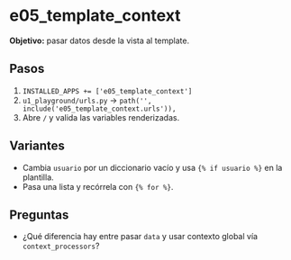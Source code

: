 # e05_template_context
**Objetivo:** pasar datos desde la vista al template.

## Pasos
1) `INSTALLED_APPS += ['e05_template_context']`
2) `u1_playground/urls.py` → `path('', include('e05_template_context.urls')),`
3) Abre `/` y valida las variables renderizadas.

## Variantes
- Cambia `usuario` por un diccionario vacío y usa `{% if usuario %}` en la plantilla.
- Pasa una lista y recórrela con `{% for %}`.

## Preguntas
- ¿Qué diferencia hay entre pasar `data` y usar contexto global vía `context_processors`?